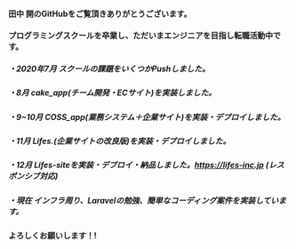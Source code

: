 #### 田中 開のGitHubをご覧頂きありがとうございます。
#### プログラミングスクールを卒業し、ただいまエンジニアを目指し転職活動中です。
##### ・2020年7月 スクールの課題をいくつかPushしました。
##### ・8月 cake_app(チーム開発・ECサイト)を実装しました。
##### ・9~10月 COSS_app(業務システム＋企業サイト)を実装・デプロイしました。
##### ・11月 Lifes.(企業サイトの改良版)を実装・デプロイしました。
##### ・12月 Lifes-siteを実装・デプロイ・納品しました。https://lifes-inc.jp (レスポンシブ対応)
##### ・現在 インフラ周り、Laravelの勉強、簡単なコーディング案件を実装しています。
#### よろしくお願いします！!



